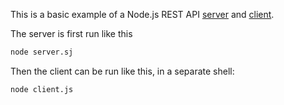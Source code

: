 This is a basic example of a Node.js REST API [server](./rest_api_server/server.js) and [client](./rest_api_client/client.js).

The server is first run like this

``` sh
node server.sj
```

Then the client can be run like this, in a separate shell:

```sh
node client.js
```